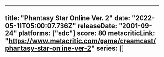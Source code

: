 
---
title: "Phantasy Star Online Ver. 2"
date: "2022-05-11T05:00:07.736Z"
releaseDate: "2001-09-24"
platforms: ["sdc"]
score: 80
metacriticLink: "https://www.metacritic.com/game/dreamcast/phantasy-star-online-ver-2"
series: []
---
